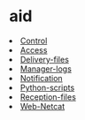 # aid
<ui>
<li><a href="https://github.com/ssx0152/serviceControl">Control</a></li>
<li><a href="https://github.com/ssx0152/serviceAccess">Access</a></li>
<li><a href="https://github.com/ssx0152/serviceDeliveryFiles">Delivery-files</a></li>
<li><a href="https://github.com/ssx0152/serviceManagerLogs">Manager-logs</a></li>
<li><a href="https://github.com/ssx0152/serviceNotification">Notification</a></li>
<li><a href="https://github.com/ssx0152/servicePythonScripts">Python-scripts</a></li>
<li><a href="https://github.com/ssx0152/serviceReceptionFiles">Reception-files</a></li>
<li><a href="https://github.com/ssx0152/serviceNetcat">Web-Netcat</a></li>
</ui>
